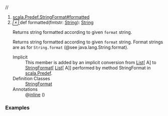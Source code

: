 //
<ol>
<li><a href="https://www.scala-lang.org/api/2.12.3/scala/collection/immutable/List.html#formatted(fmtstr:String):String">scala.Predef.StringFormat#formatted</a></li>
<li name="scala.Predef.StringFormat#formatted" visbl="pub" class="indented0 " data-isabs="false" fullcomment="yes" group="Ungrouped"> <a id="formatted(fmtstr:String):String"></a><a id="formatted(String):String"></a> <span class="permalink"> <a href="../../../scala/collection/immutable/List.html#formatted(fmtstr:String):String" title="Permalink"> <i class="material-icons"></i> </a> </span> <span class="modifier_kind"> <span class="modifier"></span> <span class="kind">def</span> </span> <span class="symbol"> <span class="implicit">formatted</span><span class="params">(<span name="fmtstr">fmtstr: <a href="../../Predef$.html#String=String" class="extmbr" name="scala.Predef.String">String</a></span>)</span><span class="result">: <a href="../../Predef$.html#String=String" class="extmbr" name="scala.Predef.String">String</a></span> </span> <p class="shortcomment cmt">Returns string formatted according to given <code>format</code> string.</p>
 <div class="fullcomment">
  <div class="comment cmt">
   <p>Returns string formatted according to given <code>format</code> string. Format strings are as for <code>String.format</code> (@see java.lang.String.format). </p>
  </div>
  <dl class="attributes block"> 
   <dt class="implicit">
    Implicit
   </dt>
   <dd>
     This member is added by an implicit conversion from 
    <a href="" class="extype" name="scala.collection.immutable.List">List</a>[
    <span class="extype" name="scala.collection.immutable.List.A">A</span>] to 
    <a href="../../Predef$$StringFormat.html" class="extype" name="scala.Predef.StringFormat">StringFormat</a>[
    <a href="" class="extype" name="scala.collection.immutable.List">List</a>[
    <span class="extype" name="scala.collection.immutable.List.A">A</span>]] performed by method StringFormat in 
    <a href="../../Predef$.html" class="extype" name="scala.Predef">scala.Predef</a>. 
   </dd>
   <dt>
    Definition Classes
   </dt>
   <dd>
    <a href="../../Predef$$StringFormat.html" class="extype" name="scala.Predef.StringFormat">StringFormat</a>
   </dd>
   <dt>
    Annotations
   </dt>
   <dd> 
    <span class="name">@<a href="../../inline.html" class="extype" name="scala.inline">inline</a></span>
    <span class="args">()</span> 
   </dd>
  </dl>
 </div> </li>
        </ol>


### Examples



